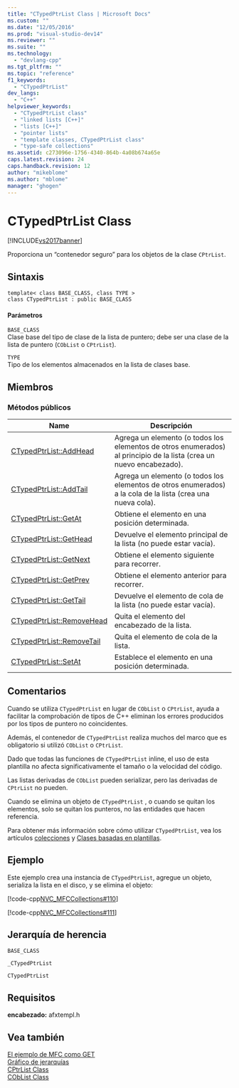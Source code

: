 ```yaml
---
title: "CTypedPtrList Class | Microsoft Docs"
ms.custom: ""
ms.date: "12/05/2016"
ms.prod: "visual-studio-dev14"
ms.reviewer: ""
ms.suite: ""
ms.technology: 
  - "devlang-cpp"
ms.tgt_pltfrm: ""
ms.topic: "reference"
f1_keywords: 
  - "CTypedPtrList"
dev_langs: 
  - "C++"
helpviewer_keywords: 
  - "CTypedPtrList class"
  - "linked lists [C++]"
  - "lists [C++]"
  - "pointer lists"
  - "template classes, CTypedPtrList class"
  - "type-safe collections"
ms.assetid: c273096e-1756-4340-864b-4a08b674a65e
caps.latest.revision: 24
caps.handback.revision: 12
author: "mikeblome"
ms.author: "mblome"
manager: "ghogen"
---
```

# CTypedPtrList Class
[!INCLUDE[vs2017banner](../../assembler/inline/includes/vs2017banner.md)]

Proporciona un “contenedor seguro” para los objetos de la clase `CPtrList`.  
  
## Sintaxis  
  
```  
template< class BASE_CLASS, class TYPE >  
class CTypedPtrList : public BASE_CLASS  
```  
  
#### Parámetros  
 `BASE_CLASS`  
 Clase base del tipo de clase de la lista de puntero; debe ser una clase de la lista de puntero \(`CObList` o `CPtrList`\).  
  
 `TYPE`  
 Tipo de los elementos almacenados en la lista de clases base.  
  
## Miembros  
  
### Métodos públicos  
  
|Name|Descripción|  
|----------|-----------------|  
|[CTypedPtrList::AddHead](../Topic/CTypedPtrList::AddHead.md)|Agrega un elemento \(o todos los elementos de otros enumerados\) al principio de la lista \(crea un nuevo encabezado\).|  
|[CTypedPtrList::AddTail](../Topic/CTypedPtrList::AddTail.md)|Agrega un elemento \(o todos los elementos de otros enumerados\) a la cola de la lista \(crea una nueva cola\).|  
|[CTypedPtrList::GetAt](../Topic/CTypedPtrList::GetAt.md)|Obtiene el elemento en una posición determinada.|  
|[CTypedPtrList::GetHead](../Topic/CTypedPtrList::GetHead.md)|Devuelve el elemento principal de la lista \(no puede estar vacía\).|  
|[CTypedPtrList::GetNext](../Topic/CTypedPtrList::GetNext.md)|Obtiene el elemento siguiente para recorrer.|  
|[CTypedPtrList::GetPrev](../Topic/CTypedPtrList::GetPrev.md)|Obtiene el elemento anterior para recorrer.|  
|[CTypedPtrList::GetTail](../Topic/CTypedPtrList::GetTail.md)|Devuelve el elemento de cola de la lista \(no puede estar vacía\).|  
|[CTypedPtrList::RemoveHead](../Topic/CTypedPtrList::RemoveHead.md)|Quita el elemento del encabezado de la lista.|  
|[CTypedPtrList::RemoveTail](../Topic/CTypedPtrList::RemoveTail.md)|Quita el elemento de cola de la lista.|  
|[CTypedPtrList::SetAt](../Topic/CTypedPtrList::SetAt.md)|Establece el elemento en una posición determinada.|  
  
## Comentarios  
 Cuando se utiliza `CTypedPtrList` en lugar de `CObList` o `CPtrList`, ayuda a facilitar la comprobación de tipos de C\+\+ eliminan los errores producidos por los tipos de puntero no coincidentes.  
  
 Además, el contenedor de `CTypedPtrList` realiza muchos del marco que es obligatorio si utilizó `CObList` o `CPtrList`.  
  
 Dado que todas las funciones de `CTypedPtrList` inline, el uso de esta plantilla no afecta significativamente el tamaño o la velocidad del código.  
  
 Las listas derivadas de `CObList` pueden serializar, pero las derivadas de `CPtrList` no pueden.  
  
 Cuando se elimina un objeto de `CTypedPtrList` , o cuando se quitan los elementos, solo se quitan los punteros, no las entidades que hacen referencia.  
  
 Para obtener más información sobre cómo utilizar `CTypedPtrList`, vea los artículos [colecciones](../../mfc/collections.md) y [Clases basadas en plantillas](../../mfc/template-based-classes.md).  
  
## Ejemplo  
 Este ejemplo crea una instancia de `CTypedPtrList`, agregue un objeto, serializa la lista en el disco, y se elimina el objeto:  
  
 [!code-cpp[NVC_MFCCollections#110](../../mfc/codesnippet/CPP/ctypedptrlist-class_1.cpp)]  
  
 [!code-cpp[NVC_MFCCollections#111](../../mfc/codesnippet/CPP/ctypedptrlist-class_2.cpp)]  
  
## Jerarquía de herencia  
 `BASE_CLASS`  
  
 `_CTypedPtrList`  
  
 `CTypedPtrList`  
  
## Requisitos  
 **encabezado:** afxtempl.h  
  
## Vea también  
 [El ejemplo de MFC como GET](../../top/visual-cpp-samples.md)   
 [Gráfico de jerarquías](../../mfc/hierarchy-chart.md)   
 [CPtrList Class](../../mfc/reference/cptrlist-class.md)   
 [CObList Class](../../mfc/reference/coblist-class.md)